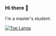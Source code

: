 ### Hi there 👋

I'm a master's student.

[![Top Langs](https://github-readme-stats-crackedpoly.vercel.app/api/top-langs/?username=crackedpoly&layout=compact)](https://github.com/anuraghazra/github-readme-stats)
